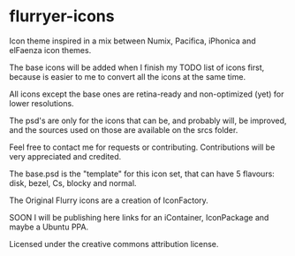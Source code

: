 flurryer-icons
==============

Icon theme inspired in a mix between Numix, Pacifica, iPhonica and elFaenza icon themes.

The base icons will be added when I finish my TODO list of icons first, because is easier to me to
convert all the icons at the same time.

All icons except the base ones are retina-ready and non-optimized (yet) for lower resolutions.

The psd's are only for the icons that can be, and probably will, be improved, and the sources
used on those are available on the srcs folder.

Feel free to contact me for requests or contributing. Contributions will be very appreciated and credited.

The base.psd is the "template" for this icon set, that can have 5 flavours: disk, bezel, Cs, blocky and normal.

The Original Flurry icons are a creation of IconFactory.

SOON I will be publishing here links for an iContainer, IconPackage and maybe a Ubuntu PPA.

Licensed under the creative commons attribution license.